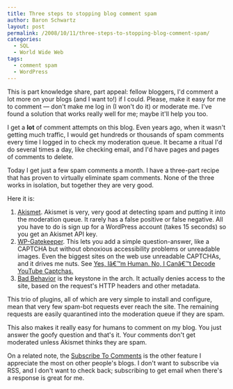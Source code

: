 ```yaml
---
title: Three steps to stopping blog comment spam
author: Baron Schwartz
layout: post
permalink: /2008/10/11/three-steps-to-stopping-blog-comment-spam/
categories:
  - SQL
  - World Wide Web
tags:
  - comment spam
  - WordPress
---
```

This is part knowledge share, part appeal: fellow bloggers, I'd comment a lot more on your blogs (and I want to!) if I could. Please, make it easy for me to comment &#8212; don't make me log in (I won't do it) or moderate me. I've found a solution that works really well for me; maybe it'll help you too.

<!--more-->

I get a **lot** of comment attempts on this blog. Even years ago, when it wasn't getting much traffic, I would get hundreds or thousands of spam comments every time I logged in to check my moderation queue. It became a ritual I'd do several times a day, like checking email, and I'd have pages and pages of comments to delete.

Today I get just a few spam comments a month. I have a three-part recipe that has proven to virtually eliminate spam comments. None of the three works in isolation, but together they are very good.

Here it is:

1.  [Akismet][1]. Akismet is very, very good at detecting spam and putting it into the moderation queue. It rarely has a false positive or false negative. All you have to do is sign up for a WordPress account (takes 15 seconds) so you get an Akismet API key.
2.  [WP-Gatekeeper][2]. This lets you add a simple question-answer, like a CAPTCHA but without obnoxious accessibility problems or unreadable images. Even the biggest sites on the web use unreadable CAPTCHAs, and it drives me nuts. See [Yes, Iâ€™m Human. No, I Canâ€™t Decode YouTube Captchas.][3]
3.  [Bad Behavior][4] is the keystone in the arch. It actually denies access to the site, based on the request's HTTP headers and other metadata.

This trio of plugins, all of which are very simple to install and configure, mean that very few spam-bot requests ever reach the site. The remaining requests are easily quarantined into the moderation queue if they are spam.

This also makes it really easy for humans to comment on my blog. You just answer the goofy question and that's it. Your comments don't get moderated unless Akismet thinks they are spam.

On a related note, the [Subscribe To Comments][5] is the other feature I appreciate the most on other people's blogs. I don't want to subscribe via RSS, and I don't want to check back; subscribing to get email when there's a response is great for me.

 [1]: http://akismet.com/
 [2]: http://www.meyerweb.com/eric/tools/wordpress/wp-gatekeeper.html
 [3]: http://www.rimmkaufman.com/rkgblog/2008/09/15/illegible-captchas/
 [4]: http://www.bad-behavior.ioerror.us/
 [5]: http://txfx.net/code/wordpress/subscribe-to-comments/
